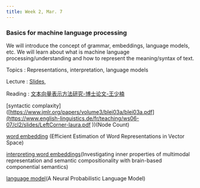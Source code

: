 ```yaml
---
title: Week 2, Mar. 7
---
```


### Basics for machine language processing

We will introduce the concept of grammar, embeddings, language models, etc. We will learn about what is machine language processing/understanding and how to represent the meaning/syntax of text.

Topics
: Representations, interpretation, language models

Lecture
: [Slides](), 

Reading
:
[文本向量表示方法研究-博士论文-王少楠](http://ir.ia.ac.cn/handle/173211/20955?mode=full&submit_simple=Show+full+item+record)

[syntactic complaxity]([https://www.jmlr.org/papers/volume3/blei03a/blei03a.pdf](https://www.english-linguistics.de/fr/teaching/ws06-07/cl2/slides/LeftCorner-laura.pdf
))(Node Count)

[word embedding](https://arxiv.org/abs/1301.3781)
(Efficient Estimation of Word Representations in Vector Space)

[interpreting word embeddings](https://ojs.aaai.org/index.php/AAAI/article/view/12032)(Investigating inner properties of multimodal representation and semantic compositionality with brain-based componential semantics)

[language model](https://www.jmlr.org/papers/volume3/bengio03a/bengio03a.pdf)(A Neural Probabilistic Language Model)

